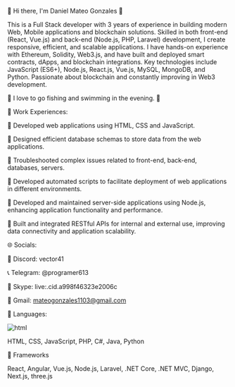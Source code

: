 💖 Hi there, I'm Daniel Mateo Gonzales 👋

This is a Full Stack developer with 3 years of experience in building modern Web, Mobile applications and blockchain solutions.
Skilled in both front-end (React, Vue.js) and back-end (Node.js, PHP, Laravel) development, I create responsive, efficient, and scalable applications.
I have hands-on experience with Ethereum, Solidity, Web3.js, and have built and deployed smart contracts, dApps, and blockchain integrations.
Key technologies include JavaScript (ES6+), Node.js, React.js, Vue.js, MySQL, MongoDB, and Python.
Passionate about blockchain and constantly improving in Web3 development.

📌 I love to go fishing and swimming in the evening. 📌



🚩 Work Experiences:


🔸 Developed web applications using HTML, CSS and JavaScript.

🔸 Designed efficient database schemas to store data from the web applications.

🔸 Troubleshooted complex issues related to front-end, back-end, databases, servers.

🔸 Developed automated scripts to facilitate deployment of web applications in different environments.

🔸 Developed and maintained server-side applications using Node.js, enhancing application functionality and performance.

🔸 Built and integrated RESTful APIs for internal and external use, improving data connectivity and application scalability.


🌐 Socials:


🚦 Discord: vector41

📞 Telegram: @programer613

📱 Skype: live:.cid.a998f46323e2006c

📩 Gmail: mateogonzales1103@gmail.com



🧠 Languages:

![html](https://github.com/user-attachments/assets/7362eafd-f452-45a1-89b3-24a9a1fca77f)

HTML, CSS, JavaScript, PHP, C#, Java, Python

🚨 Frameworks


React, Angular, Vue.js, Node.js, Laravel, .NET Core, .NET MVC, Django, Next.js, three.js

